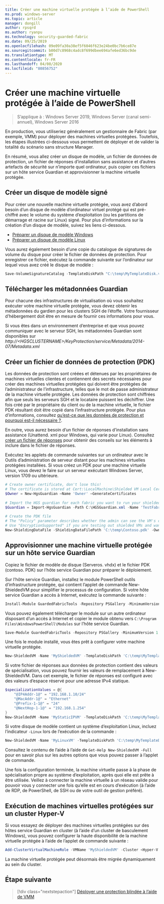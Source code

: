 ```yaml
---
title: Créer une machine virtuelle protégée à l’aide de PowerShell
ms.prod: windows-server
ms.topic: article
manager: dongill
author: rpsqrd
ms.author: ryanpu
ms.technology: security-guarded-fabric
ms.date: 09/25/2019
ms.openlocfilehash: 09e09fa30a38ef5f6046f623e24be0bc7b6ce87e
ms.sourcegitcommit: b00d7c8968c4adc8f699dbee694afe6ed36bc9de
ms.translationtype: MT
ms.contentlocale: fr-FR
ms.lasthandoff: 04/08/2020
ms.locfileid: "80856752"
---
```

# <a name="create-a-shielded-vm-using-powershell"></a>Créer une machine virtuelle protégée à l’aide de PowerShell

>S’applique à : Windows Server 2019, Windows Server (canal semi-annuel), Windows Server 2016

En production, vous utiliseriez généralement un gestionnaire de Fabric (par exemple, VMM) pour déployer des machines virtuelles protégées. Toutefois, les étapes illustrées ci-dessous vous permettent de déployer et de valider la totalité du scénario sans structure Manager.

En résumé, vous allez créer un disque de modèle, un fichier de données de protection, un fichier de réponses d’installation sans assistance et d’autres artefacts de sécurité sur n’importe quel ordinateur, puis copier ces fichiers sur un hôte service Guardian et approvisionner la machine virtuelle protégée.

## <a name="create-a-signed-template-disk"></a>Créer un disque de modèle signé

Pour créer une nouvelle machine virtuelle protégée, vous avez d’abord besoin d’un disque de modèle d’ordinateur virtuel protégé qui est pré-chiffré avec le volume du système d’exploitation (ou les partitions de démarrage et racine sur Linux) signé.
Pour plus d’informations sur la création d’un disque de modèle, suivez les liens ci-dessous.

- [Préparer un disque de modèle Windows](guarded-fabric-create-a-shielded-vm-template.md)
- [Préparer un disque de modèle Linux](guarded-fabric-create-a-linux-shielded-vm-template.md)

Vous aurez également besoin d’une copie du catalogue de signatures de volume du disque pour créer le fichier de données de protection.
Pour enregistrer ce fichier, exécutez la commande suivante sur l’ordinateur sur lequel vous avez créé le disque de modèle :

```powershell
Save-VolumeSignatureCatalog -TemplateDiskPath "C:\temp\MyTemplateDisk.vhdx" -VolumeSignatureCatalogPath "C:\temp\MyTemplateDiskCatalog.vsc"
```

## <a name="download-guardian-metadata"></a>Télécharger les métadonnées Guardian

Pour chacune des infrastructures de virtualisation où vous souhaitez exécuter votre machine virtuelle protégée, vous devez obtenir les métadonnées du gardien pour les clusters SGH de l’étoffe.
Votre fournisseur d’hébergement doit être en mesure de fournir ces informations pour vous.

Si vous êtes dans un environnement d’entreprise et que vous pouvez communiquer avec le serveur SGH, les métadonnées Guardian sont disponibles sur *http://\<HGSCLUSTERNAME\>/KeyProtection/service/Metadata/2014-07/Metadata.xml*

## <a name="create-shielding-data-pdk-file"></a>Créer un fichier de données de protection (PDK)

Les données de protection sont créées et détenues par les propriétaires de machines virtuelles clientes et contiennent des secrets nécessaires pour créer des machines virtuelles protégées qui doivent être protégées de l’administrateur de l’infrastructure, telles que le mot de passe administrateur de la machine virtuelle protégée.
Les données de protection sont chiffrées afin que seuls les serveurs SGH et le locataire puissent les déchiffrer.
Une fois créé par le propriétaire du client ou de la machine virtuelle, le fichier PDK résultant doit être copié dans l’infrastructure protégée.
Pour plus d’informations, consultez [qu’est-ce que les données de protection et pourquoi est-il nécessaire ?](guarded-fabric-and-shielded-vms.md#what-is-shielding-data-and-why-is-it-necessary).

En outre, vous aurez besoin d’un fichier de réponses d’installation sans assistance (Unattend. xml pour Windows, qui varie pour Linux). Consultez [créer un fichier de réponses](guarded-fabric-tenant-creates-shielding-data.md#create-an-answer-file) pour obtenir des conseils sur les éléments à inclure dans le fichier de réponses.

Exécutez les applets de commande suivantes sur un ordinateur avec le Outils d’administration de serveur distant pour les machines virtuelles protégées installées.
Si vous créez un PDK pour une machine virtuelle Linux, vous devez le faire sur un serveur exécutant Windows Server, version 1709 ou ultérieure.

 
```powershell
# Create owner certificate, don't lose this!
# The certificate is stored at Cert:\LocalMachine\Shielded VM Local Certificates
$Owner = New-HgsGuardian –Name 'Owner' –GenerateCertificates
 
# Import the HGS guardian for each fabric you want to run your shielded VM
$Guardian = Import-HgsGuardian -Path C:\HGSGuardian.xml -Name 'TestFabric'
 
# Create the PDK file
# The "Policy" parameter describes whether the admin can see the VM's console or not
# Use "EncryptionSupported" if you are testing out shielded VMs and want to debug any issues during the specialization process
New-ShieldingDataFile -ShieldingDataFilePath 'C:\temp\Contoso.pdk' -Owner $Owner –Guardian $guardian –VolumeIDQualifier (New-VolumeIDQualifier -VolumeSignatureCatalogFilePath 'C:\temp\MyTemplateDiskCatalog.vsc' -VersionRule Equals) -WindowsUnattendFile 'C:\unattend.xml' -Policy Shielded
```
    
## <a name="provision-shielded-vm-on-a-guarded-host"></a>Approvisionner une machine virtuelle protégée sur un hôte service Guardian
Copiez le fichier de modèle de disque (Serveros. vhdx) et le fichier PDK (contoso. PDK) sur l’hôte service Guardian pour préparer le déploiement.

Sur l’hôte service Guardian, installez le module PowerShell outils d’infrastructure protégée, qui contient l’applet de commande New-ShieldedVM pour simplifier le processus de configuration. Si votre hôte service Guardian a accès à Internet, exécutez la commande suivante :

```powershell
Install-Module GuardedFabricTools -Repository PSGallery -MinimumVersion 1.0.0
```

Vous pouvez également télécharger le module sur un autre ordinateur disposant d’un accès à Internet et copier le module obtenu vers `C:\Program Files\WindowsPowerShell\Modules` sur l’hôte service Guardian.

```powershell
Save-Module GuardedFabricTools -Repository PSGallery -MinimumVersion 1.0.0 -Path C:\temp\
```

Une fois le module installé, vous êtes prêt à configurer votre machine virtuelle protégée.

```powershell
New-ShieldedVM -Name 'MyShieldedVM' -TemplateDiskPath 'C:\temp\MyTemplateDisk.vhdx' -ShieldingDataFilePath 'C:\temp\Contoso.pdk' -Wait
```

Si votre fichier de réponses aux données de protection contient des valeurs de spécialisation, vous pouvez fournir les valeurs de remplacement à New-ShieldedVM. Dans cet exemple, le fichier de réponses est configuré avec des valeurs d’espace réservé pour une adresse IPv4 statique.

```powershell
$specializationValues = @{
    "@IP4Addr-1@" = "192.168.1.10/24"
    "@MacAddr-1@" = "Ethernet"
    "@Prefix-1-1@" = "24"
    "@NextHop-1-1@" = "192.168.1.254"
}
New-ShieldedVM -Name 'MyStaticIPVM' -TemplateDiskPath 'C:\temp\MyTemplateDisk.vhdx' -ShieldingDataFilePath 'C:\temp\Contoso.pdk' -SpecializationValues $specializationValues -Wait

```

Si votre disque de modèle contient un système d’exploitation Linux, incluez l’indicateur `-Linux` lors de l’exécution de la commande :

```powershell
New-ShieldedVM -Name 'MyLinuxVM' -TemplateDiskPath 'C:\temp\MyTemplateDisk.vhdx' -ShieldingDataFilePath 'C:\temp\Contoso.pdk' -Wait -Linux
```

Consultez le contenu de l’aide à l’aide de `Get-Help New-ShieldedVM -Full` pour en savoir plus sur les autres options que vous pouvez passer à l’applet de commande.

Une fois la configuration terminée, la machine virtuelle passe à la phase de spécialisation propre au système d’exploitation, après quoi elle est prête à être utilisée.
Veillez à connecter la machine virtuelle à un réseau valide pour pouvoir vous y connecter une fois qu’elle est en cours d’exécution (à l’aide de RDP, de PowerShell, de SSH ou de votre outil de gestion préféré).

## <a name="running-shielded-vms-on-a-hyper-v-cluster"></a>Exécution de machines virtuelles protégées sur un cluster Hyper-V

Si vous essayez de déployer des machines virtuelles protégées sur des hôtes service Guardian en cluster (à l’aide d’un cluster de basculement Windows), vous pouvez configurer la haute disponibilité de la machine virtuelle protégée à l’aide de l’applet de commande suivante :

```powershell
Add-ClusterVirtualMachineRole -VMName 'MyShieldedVM' -Cluster <Hyper-V cluster name>
```

La machine virtuelle protégée peut désormais être migrée dynamiquement au sein du cluster.

## <a name="next-step"></a>Étape suivante

> [!div class="nextstepaction"]
> [Déployer une protection blindée à l’aide de VMM](guarded-fabric-tenant-deploys-shielded-vm-using-vmm.md)